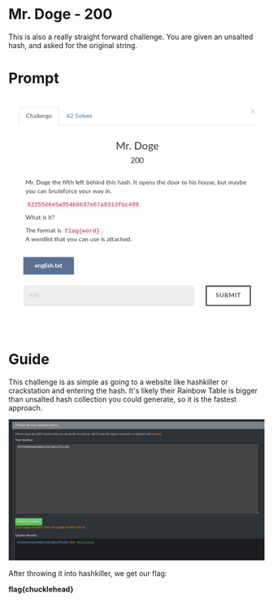 # Mr. Doge - 200
This is also a really straight forward challenge. You are given an unsalted hash, and asked for the original string.

# Prompt

![alt text](https://github.com/Jhayes97/MCCC1-Walkthrough/blob/master/src/doge1.PNG  "Hashkiller")

# Guide

This challenge is as simple as going to a website like hashkiller or crackstation and entering the hash. It's likely their Rainbow Table is bigger than unsalted hash collection you could generate, so it is the fastest approach.

![alt text](https://github.com/Jhayes97/MCCC1-Walkthrough/blob/master/src/doge2.PNG  "Hashkiller")

After throwing it into hashkiller, we get our flag:

**flag{chucklehead}**
